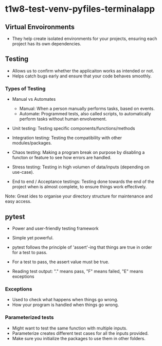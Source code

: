 # t1w8-test-venv-pyfiles-terminalapp

## Virtual Envoironments
- They help create isolated environments for your projects, ensuring each project has its own dependencies.

## Testing
- Allows us to confirm whether the applicaiton works as intended or not.
- Helps catch bugs early and ensure that your code behaves smoothly.

### Types of Testing
- Manual vs Automates

    - Manual: When a person manually performs tasks, based on events.
    - Automate: Programmed tests, also called scripts, to automatically perform tasks without human envolvement.

- Unit testing: Testing specific components/functions/methods
- Integration testing: Testing the compatibility with other modules/packages.
- Chaos testing: Making a program break on purpose by disabling a functon or feature to see how errors are handled.
- Stress testing: Testing in high volumen of data/inputs (depending on use-case).
- End to end / Acceptance testings: Testing done towards the end of the project when is almost complete, to ensure things work effectively.

Note: Great ides to organise your directory structure for maintenance and easy access.

## pytest
- Power and user-friendly testing framework
- Simple yet powerful.
- pytest follows the principle of 'assert'-ing that things are true in order for a test to pass.
- For a test to pass, the assert value must be true.

- Reading test output: "." means pass, "F" means failed, "E" means exceptions

### Exceptions
- Used to check what happens when things go wrong.
- How your program is handled when things go wrong.

### Parameterized tests
- Might want to test the same function with multiple inputs.
- Parameterize creates different test cases for all the inputs provided.
- Make sure you initialize the packages to use them in other folders.

